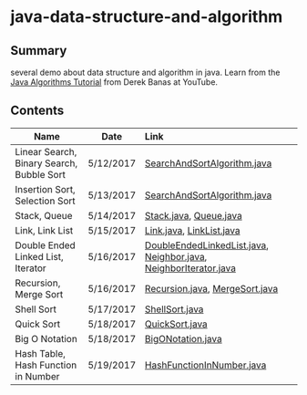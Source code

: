 # java-data-structure-and-algorithm



## Summary

several demo about data structure and algorithm in java. Learn from the [Java Algorithms Tutorial](https://www.youtube.com/playlist?list=PLGLfVvz_LVvReUrWr94U-ZMgjYTQ538nT) from Derek Banas at YouTube.



## Contents

| Name                                     | Date      | Link                                     |
| ---------------------------------------- | --------- | :--------------------------------------- |
| Linear Search, Binary Search, Bubble Sort | 5/12/2017 | [SearchAndSortAlgorithm.java](https://github.com/AlfredYan/java-data-structure-and-algorithm/blob/master/src/SearchAndSortAlgorithm.java) |
| Insertion Sort, Selection Sort           | 5/13/2017 | [SearchAndSortAlgorithm.java](https://github.com/AlfredYan/java-data-structure-and-algorithm/blob/master/src/SearchAndSortAlgorithm.java) |
| Stack, Queue                             | 5/14/2017 | [Stack.java](https://github.com/AlfredYan/java-data-structure-and-algorithm/blob/master/src/Stack.java), [Queue.java](https://github.com/AlfredYan/java-data-structure-and-algorithm/blob/master/src/Queue.java) |
| Link, Link List                          | 5/15/2017 | [Link.java](https://github.com/AlfredYan/java-data-structure-and-algorithm/blob/master/src/Link.java), [LinkList.java](https://github.com/AlfredYan/java-data-structure-and-algorithm/blob/master/src/LinkList.java) |
| Double Ended Linked List, Iterator       | 5/16/2017 | [DoubleEndedLinkedList.java](https://github.com/AlfredYan/java-data-structure-and-algorithm/blob/master/src/DoubleEndedLinkedList.java), [Neighbor.java](https://github.com/AlfredYan/java-data-structure-and-algorithm/blob/master/src/Neighbor.java), [NeighborIterator.java](https://github.com/AlfredYan/java-data-structure-and-algorithm/blob/master/src/NeighborIterator.java) |
| Recursion, Merge Sort                    | 5/16/2017 | [Recursion.java](https://github.com/AlfredYan/java-data-structure-and-algorithm/blob/master/src/Recursion.java), [MergeSort.java](https://github.com/AlfredYan/java-data-structure-and-algorithm/blob/master/src/MergeSort.java) |
| Shell Sort                               | 5/17/2017 | [ShellSort.java](https://github.com/AlfredYan/java-data-structure-and-algorithm/blob/master/src/ShellSort.java) |
| Quick Sort                               | 5/18/2017 | [QuickSort.java](https://github.com/AlfredYan/java-data-structure-and-algorithm/blob/master/src/QuickSort.java) |
| Big O Notation                           | 5/18/2017 | [BigONotation.java](https://github.com/AlfredYan/java-data-structure-and-algorithm/blob/master/src/BigONotation.java) |
| Hash Table, Hash Function in Number      | 5/19/2017 | [HashFunctionInNumber.java](https://github.com/AlfredYan/java-data-structure-and-algorithm/blob/master/src/HashFunctionInNumber.java) |


